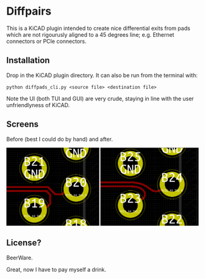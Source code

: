 # Diffpairs

This is a KiCAD plugin intended to create nice differential exits from pads
which are not rigourusly aligned to a 45 degrees line; e.g. Ethernet connectors
or PCIe connectors.

## Installation

Drop in the KiCAD plugin directory. It can also be run from the terminal with:

    python diffpads_cli.py <source file> <destination file>

Note the UI (both TUI and GUI) are very crude, staying in line with the user
unfriendlyness of KiCAD.

## Screens

Before (best I could do by hand) and after.

![versus](https://github.com/Tuetuopay/diffpads/raw/master/screens/comparison.png)

## License?

BeerWare.

Great, now I have to pay myself a drink.
